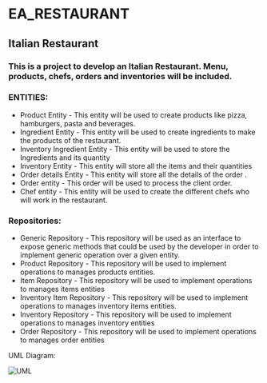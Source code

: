 # EA_RESTAURANT

## Italian Restaurant

### This is a project to develop an Italian Restaurant. Menu, products, chefs, orders and inventories will be included.

### ENTITIES:

* Product Entity - This entity will be used to create products like pizza, hamburgers, pasta and beverages.
* Ingredient Entity - This entity will be used to create ingredients to make the products of the restaurant.
* Inventory Ingredient Entity - This entity will be used to store the Ingredients and its quantity
* Inventory Entity - This entity will store all the items and their quantities
* Order details Entity - This entity will store all the details of the order .
* Order entity - This order will be used to process the client order.
* Chef entity - This entity will be used to create the different chefs who will work in the restaurant.

### Repositories:

* Generic Repository - This repository will be used as an interface to expose generic methods that could be used by
  the developer in order to implement generic operation over a given entity.
* Product Repository - This repository will be used to implement operations to manages products entities.
* Item Repository - This repository will be used to implement operations to manages items entities
* Inventory Item Repository - This repository will be used to implement operations to manages inventory items entities.
* Inventory Repository - This repository will be used to implement operations to manages inventory entities
* Order Repository - This repository will be used to implement operations to manages order entities

UML Diagram:

![UML](https://github.com/eapg/EA_RESTAURANT/blob/feature/order-repository/UML_Diagram.png?raw=true)




